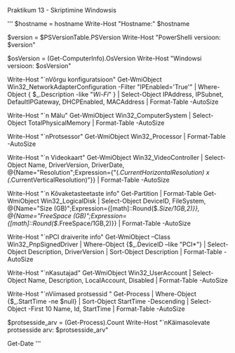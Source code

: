 Praktikum 13 - Skriptimine Windowsis

'''
$hostname = hostname 
Write-Host "Hostname:" $hostname

$version = $PSVersionTable.PSVersion
Write-Host "PowerShelli versioon: $version"

$osVersion = (Get-ComputerInfo).OsVersion
Write-Host "Windowsi versioon: $osVersion"

Write-Host "`nVõrgu konfiguratsioon"
Get-WmiObject Win32_NetworkAdapterConfiguration -Filter "IPEnabled='True'" | Where-Object { $_.Description -like "*Wi-Fi*" } | Select-Object IPAddress, IPSubnet, DefaultIPGateway, DHCPEnabled, MACAddress | Format-Table -AutoSize

Write-Host "`n Mälu"
Get-WmiObject Win32_ComputerSystem | Select-Object TotalPhysicalMemory | Format-Table -AutoSize

Write-Host "`nProtsessor"
Get-WmiObject Win32_Processor | Format-Table -AutoSize

Write-Host "`n Videokaart"
Get-WmiObject Win32_VideoController | Select-Object Name, DriverVersion, DriverDate, @{Name="Resolution";Expression={"$($_.CurrentHorizontalResolution) x $($_.CurrentVerticalResolution)"}} | Format-Table -AutoSize

Write-Host "`n Kõvaketasteetaste info"
Get-Partition | Format-Table
Get-WmiObject Win32_LogicalDisk | Select-Object DeviceID, FileSystem, @{Name="Size (GB)";Expression={[math]::Round($_.Size/1GB,2)}}, @{Name="FreeSpace (GB)";Expression={[math]::Round($_.FreeSpace/1GB,2)}} | Format-Table -AutoSize

Write-Host "`nPCI draiverite info"
Get-WmiObject –Class Win32_PnpSignedDriver | Where-Object {$_.DeviceID –like "PCI*"} | Select-Object Description, DriverVersion | Sort-Object Description | Format-Table -AutoSize

Write-Host "`nKasutajad"
Get-WmiObject Win32_UserAccount | Select-Object Name, Description, LocalAccount, Disabled | Format-Table -AutoSize

Write-Host "`nViimased protsessid "
Get-Process | Where-Object {$_.StartTime -ne $null} | Sort-Object StartTime -Descending | Select-Object -First 10 Name, Id, StartTime | Format-Table -AutoSize

$protsesside_arv = (Get-Process).Count
Write-Host "`nKäimasolevate protsesside arv: $protsesside_arv"

Get-Date
'''
